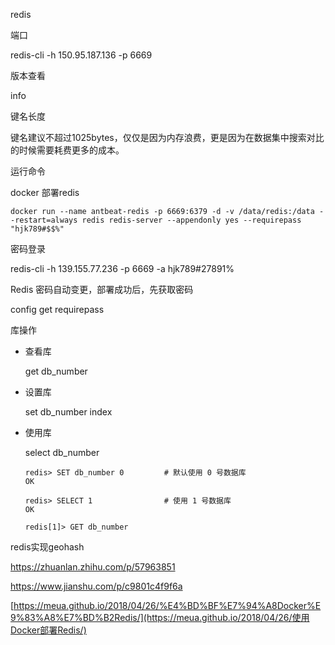 redis

端口

redis-cli -h 150.95.187.136 -p 6669

版本查看

info

键名长度

键名建议不超过1025bytes，仅仅是因为内存浪费，更是因为在数据集中搜索对比的时候需要耗费更多的成本。

运行命令

docker 部署redis

```
docker run --name antbeat-redis -p 6669:6379 -d -v /data/redis:/data --restart=always redis redis-server --appendonly yes --requirepass "hjk789#$$%"
```



密码登录 

redis-cli -h  139.155.77.236 -p 6669 -a hjk789#27891%

Redis 密码自动变更，部署成功后，先获取密码

config get requirepass

库操作

- 查看库 

  get db_number

- 设置库

  set db_number index

- 使用库

  select db_number

  

  ```
  redis> SET db_number 0         # 默认使用 0 号数据库
  OK
  
  redis> SELECT 1                # 使用 1 号数据库
  OK
  
  redis[1]> GET db_number 
  ```



redis实现geohash

https://zhuanlan.zhihu.com/p/57963851

https://www.jianshu.com/p/c9801c4f9f6a





[https://meua.github.io/2018/04/26/%E4%BD%BF%E7%94%A8Docker%E9%83%A8%E7%BD%B2Redis/](https://meua.github.io/2018/04/26/使用Docker部署Redis/)

